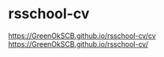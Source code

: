 # rsschool-cv

https://GreenOkSCB.github.io/rsschool-cv/cv
https://GreenOkSCB.github.io/rsschool-cv/